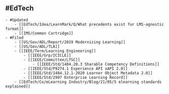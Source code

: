 ## #EdTech
	- #Updated
		- [[EdTech/Idea/LearnMark/Q/What precedents exist for LMS-agnostic format]]
		- [[IMS/Common Cartridge]]
	- #Filed
		- [[US/Gov/ADL/Report/2019 Modernizing Learning]]
		- [[US/Gov/ADL/TLA]]
		- [[IEEE/Term/Learning Engineering]]
			- [[IEEE/Grp/ICICLE]]
			- [[IEEE/Committee/LTSC]]
				- [[IEEE/Std/1484.20.3 Sharable Competency Definitions]]
			- [[IEEE/Std/P9274.1 Experience API xAPI 2.0]]
			- [[IEEE/Std/1484.12.1-2020 Learner Object Metadata 2.0]]
			- [[IEEE/Std/2997 Enterprise Learning Record]]
		- [[EdTech/Co/eLearning Industry/Blog/21/05/5 elearning standards explained]]